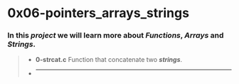 # 0x06-pointers_arrays_strings

### In this ___project___ we will learn more about ___Functions___, ___Arrays___ and ___Strings___.

> - **0-strcat.c** Function that concatenate two ___strings___.
>
> - ****

